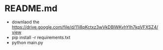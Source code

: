 # README.md


- downlaod the https://drive.google.com/file/d/11i8pKctxz3wVkDBlWKvhYIh7kpVFXSZ4/view
- pip install -r requirements.txt
- python main.py
